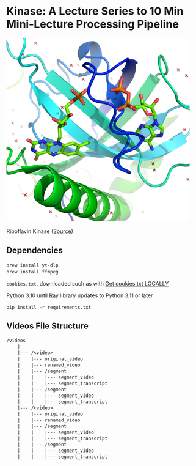 # Kinase: A Lecture Series to 10 Min Mini-Lecture Processing Pipeline

![](riboflavin_kinase.png)

Riboflavin Kinase ([Source](https://commons.wikimedia.org/wiki/File:Riboflavin_kinase.png))

## Dependencies

```sh
brew install yt-dlp
brew install ffmpeg
```

`cookies.txt`, downloaded such as with [Get cookies.txt LOCALLY](https://chrome.google.com/webstore/detail/get-cookiestxt-locally/cclelndahbckbenkjhflpdbgdldlbecc)

Python 3.10 until [Ray](https://www.ray.io/) library updates to Python 3.11 or later

```
pip install -r requirements.txt
```

## Videos File Structure

```
/videos
    |
    |--- /<video>
    |    |--- original_video
    |    |--- renamed_video
    |    |--- /segment
    |    |    |--- segment_video
    |    |    |--- segment_transcript
    |    |--- /segment
    |    |    |--- segment_video
    |    |    |--- segment_transcript
    |--- /<video>
    |    |--- original_video
    |    |--- renamed_video
    |    |--- /segment
    |    |    |--- segment_video
    |    |    |--- segment_transcript
    |    |--- /segment
    |    |    |--- segment_video
    |    |    |--- segment_transcript
```
